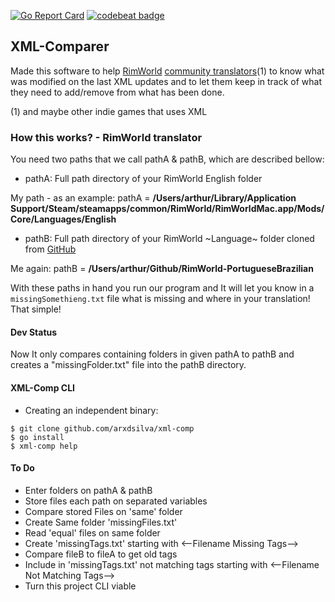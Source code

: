 [![Go Report Card](https://goreportcard.com/badge/github.com/arxdsilva/XML-Comp)](https://goreportcard.com/report/github.com/arxdsilva/XML-Comp)
[![codebeat badge](https://codebeat.co/badges/1600adbb-27a3-4c3b-803e-818e1834b51a)](https://codebeat.co/projects/github-com-arxdsilva-xml-comp)

## XML-Comparer
Made this software to help [RimWorld](http://rimworldgame.com/) [community translators](https://github.com/ludeon)(1) to know what was modified on the last XML updates and to let them keep in track of what they need to add/remove from what has been done.

(1) and maybe other indie games that uses XML

### How this works? - RimWorld translator
You need two paths that we call pathA & pathB, which are described bellow:
- pathA: Full path directory of your RimWorld English folder

My path - as an example: pathA = **/Users/arthur/Library/Application Support/Steam/steamapps/common/RimWorld/RimWorldMac.app/Mods/Core/Languages/English**
- pathB: Full path directory of your RimWorld ~Language~ folder cloned from [GitHub](https://github.com/ludeon)

Me again: pathB = **/Users/arthur/Github/RimWorld-PortugueseBrazilian**

With these paths in hand you run our program and It will let you know in a `missingSomethieng.txt` file what is missing and where in your translation! That simple!

#### Dev Status
Now It only compares containing folders in given pathA to pathB and creates a "missingFolder.txt" file into the pathB directory.

#### XML-Comp CLI
- Creating an independent binary:
```shell
$ git clone github.com/arxdsilva/xml-comp
$ go install
$ xml-comp help
```

#### To Do
- Enter folders on pathA & pathB
- Store files each path on separated variables
- Compare stored Files on 'same' folder
- Create Same folder 'missingFiles.txt'
- Read 'equal' files on same folder
- Create 'missingTags.txt' starting with <--Filename Missing Tags-->
- Compare fileB to fileA to get old tags
- Include in 'missingTags.txt' not matching tags starting with <--Filename Not Matching Tags-->
- Turn this project CLI viable
